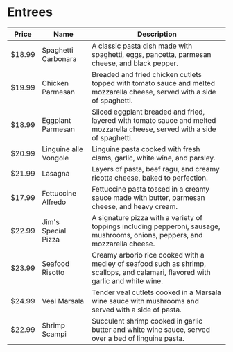 # Entrees

| Price    | Name                     | Description                                                                                                                      |
| -------- | -------------------------| ---------------------------------------------------------------------------------------------------------------------------------|
| $18.99   | Spaghetti Carbonara      | A classic pasta dish made with spaghetti, eggs, pancetta, parmesan cheese, and black pepper.                                     |
| $19.99   | Chicken Parmesan         | Breaded and fried chicken cutlets topped with tomato sauce and melted mozzarella cheese, served with a side of spaghetti.        |
| $18.99   | Eggplant Parmesan        | Sliced eggplant breaded and fried, layered with tomato sauce and melted mozzarella cheese, served with a side of spaghetti.      |
| $20.99   | Linguine alle Vongole    | Linguine pasta cooked with fresh clams, garlic, white wine, and parsley.                                                         |
| $21.99   | Lasagna                  | Layers of pasta, beef ragu, and creamy ricotta cheese, baked to perfection.                                                      |
| $17.99   | Fettuccine Alfredo       | Fettuccine pasta tossed in a creamy sauce made with butter, parmesan cheese, and heavy cream.                                    |
| $22.99   | Jim's Special Pizza      | A signature pizza with a variety of toppings including pepperoni, sausage, mushrooms, onions, peppers, and mozzarella cheese.    |
| $23.99   | Seafood Risotto          | Creamy arborio rice cooked with a medley of seafood such as shrimp, scallops, and calamari, flavored with garlic and white wine. |
| $24.99   | Veal Marsala             | Tender veal cutlets cooked in a Marsala wine sauce with mushrooms and served with a side of pasta.                               |
| $22.99   | Shrimp Scampi            | Succulent shrimp cooked in garlic butter and white wine sauce, served over a bed of linguine pasta.                              |